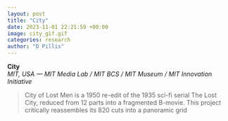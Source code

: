 ```yaml
---
layout: post
title: "City"
date: 2023-11-01 22:21:59 +00:00
image: city_gif.gif
categories: research
author: "D Pillis"
---
```


**City**  
*MIT, USA — MIT Media Lab / MIT BCS / MIT Museum / MIT Innovation Initiative*
<blockquote>
  <p>
City of Lost Men is a 1950 re-edit of the 1935 sci-fi serial The Lost City, reduced from 12 parts into a fragmented B-movie. This project critically reassembles its 820 cuts into a panoramic grid
  </p>
</blockquote>
